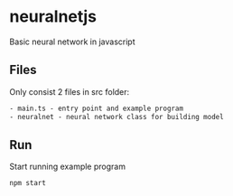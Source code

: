 # neuralnetjs

Basic neural network in javascript

## Files
Only consist 2 files in src folder:
```txt
- main.ts - entry point and example program
- neuralnet - neural network class for building model
```


## Run
Start running example program
```sh
npm start
```